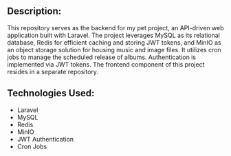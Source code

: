## Description:
This repository serves as the backend for my pet project, an API-driven web application built with Laravel. The project leverages MySQL as its relational database, Redis for efficient caching and storing JWT tokens, and MinIO as an object storage solution for housing music and image files. It utilizes cron jobs to manage the scheduled release of albums. Authentication is implemented via JWT tokens. The frontend component of this project resides in a separate repository.

## Technologies Used:
- Laravel
- MySQL
- Redis
- MinIO
- JWT Authentication
- Cron Jobs


